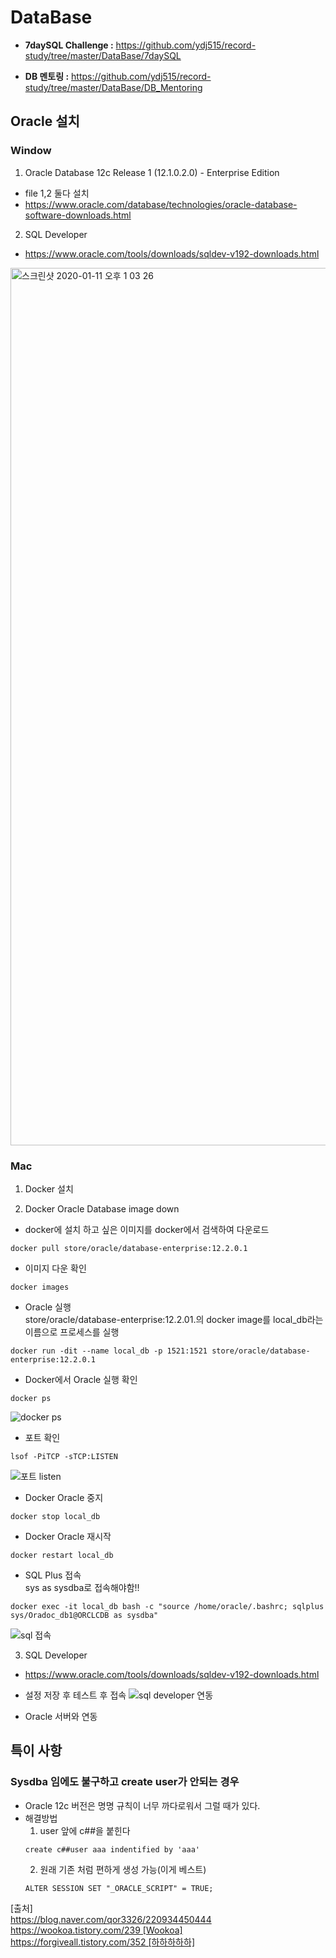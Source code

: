 # DataBase

- **7daySQL Challenge :** https://github.com/ydj515/record-study/tree/master/DataBase/7daySQL

- **DB 멘토링 :** https://github.com/ydj515/record-study/tree/master/DataBase/DB_Mentoring



## Oracle 설치
### Window
1. Oracle Database 12c Release 1 (12.1.0.2.0) - Enterprise Edition
- file 1,2 둘다 설치  
- https://www.oracle.com/database/technologies/oracle-database-software-downloads.html

2. SQL Developer
- https://www.oracle.com/tools/downloads/sqldev-v192-downloads.html

<img width="1404" alt="스크린샷 2020-01-11 오후 1 03 26" src="https://user-images.githubusercontent.com/32935365/72321422-30a9c880-36e7-11ea-8926-5a4b34c6bcdd.png">


### Mac

1. Docker 설치

2. Docker Oracle Database image down
- docker에 설치 하고 싶은 이미지를 docker에서 검색하여 다운로드

```
docker pull store/oracle/database-enterprise:12.2.0.1
```

- 이미지 다운 확인
```
docker images
```

- Oracle 실행  
store/oracle/database-enterprise:12.2.01.의 docker image를 local_db라는 이름으로 프로세스를 실행  
```
docker run -dit --name local_db -p 1521:1521 store/oracle/database-enterprise:12.2.0.1
```

- Docker에서 Oracle 실행 확인
```
docker ps
```
![docker ps](https://user-images.githubusercontent.com/32935365/72321436-3acbc700-36e7-11ea-8508-25e989a770f6.png)  


- 포트 확인
```
lsof -PiTCP -sTCP:LISTEN
```
![포트 listen](https://user-images.githubusercontent.com/32935365/72321451-46b78900-36e7-11ea-9939-47f2ccef895a.png)  


- Docker Oracle 중지
```
docker stop local_db
```

- Docker Oracle 재시작
```
docker restart local_db
```

- SQL Plus 접속  
sys as sysdba로 접속해야함!!
```
docker exec -it local_db bash -c "source /home/oracle/.bashrc; sqlplus sys/Oradoc_db1@ORCLCDB as sysdba"
```
![sql 접속](https://user-images.githubusercontent.com/32935365/72321463-4f0fc400-36e7-11ea-855b-2f1ed8ce6829.png)  





3. SQL Developer
- https://www.oracle.com/tools/downloads/sqldev-v192-downloads.html
- 설정 저장 후 테스트 후 접속
![sql developer 연동](https://user-images.githubusercontent.com/32935365/72321487-5c2cb300-36e7-11ea-8be1-f64dcc256b37.png)  


- Oracle 서버와 연동

## 특이 사항
### Sysdba 임에도 불구하고 create user가 안되는 경우
- Oracle 12c 버전은 명명 규칙이 너무 까다로워서 그럴 때가 있다.
- 해결방법
    1. user 앞에 c##을 붙힌다
    ```
    create c##user aaa indentified by 'aaa'
    ```
    2.  원래 기존 처럼 편하게 생성 가능(이게 베스트)
    ```
    ALTER SESSION SET "_ORACLE_SCRIPT" = TRUE;
    ```


[출처]  
https://blog.naver.com/qor3326/220934450444  
https://wookoa.tistory.com/239 [Wookoa]  
https://forgiveall.tistory.com/352 [하하하하하]